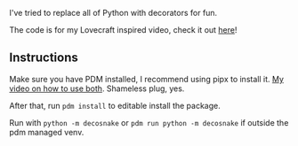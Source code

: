 I've tried to replace all of Python with decorators for fun.

The code is for my Lovecraft inspired video, check it out [here](https://youtu.be/1rHno-bUUx0)!

## Instructions

Make sure you have PDM installed, I recommend using pipx to install it.
[My video on how to use both](https://youtu.be/cOFyf0_CDhI). Shameless plug, yes.

After that, run `pdm install` to editable install the package.

Run with `python -m decosnake` or `pdm run python -m decosnake` if outside the pdm managed venv.
